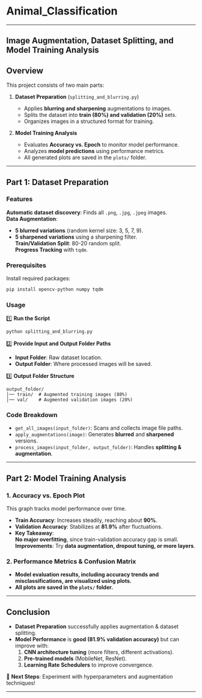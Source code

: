 # **Animal_Classification**
---

## **Image Augmentation, Dataset Splitting, and Model Training Analysis**  

## **Overview**  
This project consists of two main parts:  

1. **Dataset Preparation** (`splitting_and_blurring.py`)  
   - Applies **blurring and sharpening** augmentations to images.  
   - Splits the dataset into **train (80%) and validation (20%)** sets.  
   - Organizes images in a structured format for training.  

2. **Model Training Analysis**  
   - Evaluates **Accuracy vs. Epoch** to monitor model performance.  
   - Analyzes **model predictions** using performance metrics.  
   - All generated plots are saved in the `plots/` folder.  

---

## **Part 1: Dataset Preparation**  

### **Features**  
 **Automatic dataset discovery**: Finds all `.png`, `.jpg`, `.jpeg` images.  
 **Data Augmentation**:  
   - **5 blurred variations** (random kernel size: 3, 5, 7, 9).  
   - **5 sharpened variations** using a sharpening filter.  
 **Train/Validation Split**: 80-20 random split.  
 **Progress Tracking** with `tqdm`.  

### **Prerequisites**  
Install required packages:  
```bash
pip install opencv-python numpy tqdm
```

### **Usage**  
1️⃣ **Run the Script**  
```bash
python splitting_and_blurring.py
```

2️⃣ **Provide Input and Output Folder Paths**  
- **Input Folder**: Raw dataset location.  
- **Output Folder**: Where processed images will be saved.  

3️⃣ **Output Folder Structure**  
```
output_folder/
│── train/  # Augmented training images (80%)
│── val/    # Augmented validation images (20%)
```

### **Code Breakdown**  
- `get_all_images(input_folder)`: Scans and collects image file paths.  
- `apply_augmentations(image)`: Generates **blurred** and **sharpened** versions.  
- `process_images(input_folder, output_folder)`: Handles **splitting & augmentation**.  

---

## **Part 2: Model Training Analysis**  

### **1. Accuracy vs. Epoch Plot**  
This graph tracks model performance over time.  

- **Train Accuracy**: Increases steadily, reaching about **90%**.  
- **Validation Accuracy**: Stabilizes at **81.9%** after fluctuations.  
- **Key Takeaway**:  
   **No major overfitting**, since train-validation accuracy gap is small.  
   **Improvements**: Try **data augmentation, dropout tuning, or more layers**.  

### **2. Performance Metrics & Confusion Matrix**  
- **Model evaluation results, including accuracy trends and misclassifications, are visualized using plots.**  
- **All plots are saved in the `plots/` folder.**  

---

## **Conclusion**  
- **Dataset Preparation** successfully applies augmentation & dataset splitting.  
- **Model Performance** is **good (81.9% validation accuracy)** but can improve with:  
  1. **CNN architecture tuning** (more filters, different activations).  
  2. **Pre-trained models** (MobileNet, ResNet).  
  3. **Learning Rate Schedulers** to improve convergence.  

🚀 **Next Steps**: Experiment with hyperparameters and augmentation techniques!  

---
